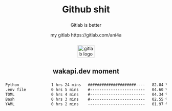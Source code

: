 <h1 align="center">Github shit</h1>

###

<p align="center">Gitlab is better</p>

<p align="center">my gitlab https://gitlab.com/ani4a</p>

###

<div align="center">
  <img src="https://cdn.jsdelivr.net/gh/devicons/devicon/icons/gitlab/gitlab-original.svg" height="40" width="52" alt="gitlab logo"  />
</div>

###

<h2 align="center">wakapi.dev moment</h2>

###

<!--START_SECTION:waka-->

```txt
Python              1 hrs 24 mins   #####################----   82.84 %
.env file           0 hrs 5 mins    #------------------------   04.60 %
TOML                0 hrs 4 mins    #------------------------   04.34 %
Bash                0 hrs 3 mins    #------------------------   02.55 %
YAML                0 hrs 2 mins    -------------------------   01.97 %
```

<!--END_SECTION:waka-->

###
